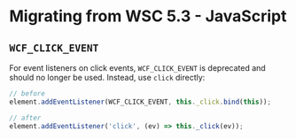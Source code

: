 # Migrating from WSC 5.3 - JavaScript

## `WCF_CLICK_EVENT`

For event listeners on click events, `WCF_CLICK_EVENT` is deprecated and should no longer be used.
Instead, use `click` directly:

```javascript
// before
element.addEventListener(WCF_CLICK_EVENT, this._click.bind(this));

// after
element.addEventListener('click', (ev) => this._click(ev));
```
